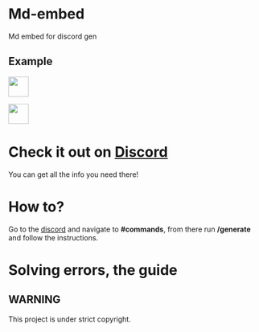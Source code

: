 


# Md-embed
Md embed for discord gen

## Example

<a href="https://discord.gg/BrnAvMps"><img src="https://md-embed-site.dragonhunter1.repl.co/api/v2/frozen?tg=MD-STATS&hash=3830" height="40"></a>


<a href="https://discord.gg/BrnAvMps"><img src="https://md-embed-site.dragonhunter1.repl.co/api/v1/frozen?tg=MD-STATS&hash=3830" height="40"></a>


# Check it out on [Discord](https://discord.gg/BrnAvMps)
You can get all the info you need there!




# How to?

Go to the [discord](https://discord.gg/BrnAvMps) and navigate to **#commands**, from there run **/generate** and follow the instructions.

# Solving errors, the guide


## WARNING
This project is under strict copyright.
